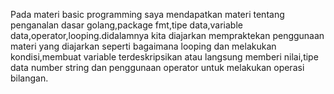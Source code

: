 Pada materi basic programming saya mendapatkan materi tentang penganalan dasar golang,package fmt,tipe data,variable data,operator,looping.didalamnya kita diajarkan mempraktekan penggunaan materi yang diajarkan seperti bagaimana looping dan melakukan kondisi,membuat variable terdeskripsikan atau langsung memberi nilai,tipe data number string dan penggunaan operator untuk melakukan operasi bilangan.